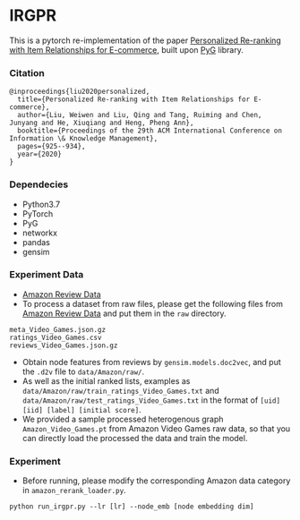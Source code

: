 # IRGPR

This is a pytorch re-implementation of the paper [Personalized Re-ranking with Item Relationships for E-commerce](https://dl.acm.org/doi/abs/10.1145/3340531.3412332), built upon [PyG](https://pytorch-geometric.readthedocs.io/en/latest/) library.

### Citation
```
@inproceedings{liu2020personalized,
  title={Personalized Re-ranking with Item Relationships for E-commerce},
  author={Liu, Weiwen and Liu, Qing and Tang, Ruiming and Chen, Junyang and He, Xiuqiang and Heng, Pheng Ann},
  booktitle={Proceedings of the 29th ACM International Conference on Information \& Knowledge Management},
  pages={925--934},
  year={2020}
}
```

### Dependecies
* Python3.7
* PyTorch
* PyG
* networkx
* pandas
* gensim

### Experiment Data
* [Amazon Review Data](https://jmcauley.ucsd.edu/data/amazon/)
* To process a dataset from raw files, please get the following files from [Amazon Review Data](https://jmcauley.ucsd.edu/data/amazon/) and put them in the ```raw``` directory.
```
meta_Video_Games.json.gz
ratings_Video_Games.csv
reviews_Video_Games.json.gz
```
* Obtain node features from reviews by ```gensim.models.doc2vec```, and put the ```.d2v``` file to ```data/Amazon/raw/```.
* As well as the initial ranked lists, examples as ```data/Amazon/raw/train_ratings_Video_Games.txt``` and ```data/Amazon/raw/test_ratings_Video_Games.txt``` in the format of ```[uid] [iid] [label] [initial score]```.
* We provided a sample processed heterogenous graph ```Amazon_Video_Games.pt``` from Amazon Video Games raw data, so that you can directly load the processed the data and train the model.

### Experiment
* Before running, please modify the corresponding Amazon data category in ```amazon_rerank_loader.py```.
```
python run_irgpr.py --lr [lr] --node_emb [node embedding dim]
```

